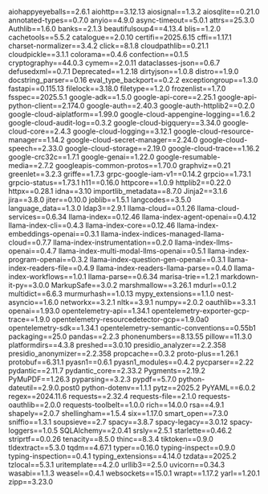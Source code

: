 aiohappyeyeballs==2.6.1
aiohttp==3.12.13
aiosignal==1.3.2
aiosqlite==0.21.0
annotated-types==0.7.0
anyio==4.9.0
async-timeout==5.0.1
attrs==25.3.0
Authlib==1.6.0
banks==2.1.3
beautifulsoup4==4.13.4
blis==1.2.0
cachetools==5.5.2
catalogue==2.0.10
certifi==2025.6.15
cffi==1.17.1
charset-normalizer==3.4.2
click==8.1.8
cloudpathlib==0.21.1
cloudpickle==3.1.1
colorama==0.4.6
confection==0.1.5
cryptography==44.0.3
cymem==2.0.11
dataclasses-json==0.6.7
defusedxml==0.7.1
Deprecated==1.2.18
dirtyjson==1.0.8
distro==1.9.0
docstring_parser==0.16
eval_type_backport==0.2.2
exceptiongroup==1.3.0
fastapi==0.115.13
filelock==3.18.0
filetype==1.2.0
frozenlist==1.7.0
fsspec==2025.5.1
google-adk==1.5.0
google-api-core==2.25.1
google-api-python-client==2.174.0
google-auth==2.40.3
google-auth-httplib2==0.2.0
google-cloud-aiplatform==1.99.0
google-cloud-appengine-logging==1.6.2
google-cloud-audit-log==0.3.2
google-cloud-bigquery==3.34.0
google-cloud-core==2.4.3
google-cloud-logging==3.12.1
google-cloud-resource-manager==1.14.2
google-cloud-secret-manager==2.24.0
google-cloud-speech==2.33.0
google-cloud-storage==2.19.0
google-cloud-trace==1.16.2
google-crc32c==1.7.1
google-genai==1.22.0
google-resumable-media==2.7.2
googleapis-common-protos==1.70.0
graphviz==0.21
greenlet==3.2.3
griffe==1.7.3
grpc-google-iam-v1==0.14.2
grpcio==1.73.1
grpcio-status==1.73.1
h11==0.16.0
httpcore==1.0.9
httplib2==0.22.0
httpx==0.28.1
idna==3.10
importlib_metadata==8.7.0
Jinja2==3.1.6
jira==3.8.0
jiter==0.10.0
joblib==1.5.1
langcodes==3.5.0
language_data==1.3.0
ldap3==2.9.1
llama-cloud==0.1.26
llama-cloud-services==0.6.34
llama-index==0.12.46
llama-index-agent-openai==0.4.12
llama-index-cli==0.4.3
llama-index-core==0.12.46
llama-index-embeddings-openai==0.3.1
llama-index-indices-managed-llama-cloud==0.7.7
llama-index-instrumentation==0.2.0
llama-index-llms-openai==0.4.7
llama-index-multi-modal-llms-openai==0.5.1
llama-index-program-openai==0.3.2
llama-index-question-gen-openai==0.3.1
llama-index-readers-file==0.4.9
llama-index-readers-llama-parse==0.4.0
llama-index-workflows==1.0.1
llama-parse==0.6.34
marisa-trie==1.2.1
markdown-it-py==3.0.0
MarkupSafe==3.0.2
marshmallow==3.26.1
mdurl==0.1.2
multidict==6.6.3
murmurhash==1.0.13
mypy_extensions==1.1.0
nest-asyncio==1.6.0
networkx==3.2.1
nltk==3.9.1
numpy==2.0.2
oauthlib==3.3.1
openai==1.93.0
opentelemetry-api==1.34.1
opentelemetry-exporter-gcp-trace==1.9.0
opentelemetry-resourcedetector-gcp==1.9.0a0
opentelemetry-sdk==1.34.1
opentelemetry-semantic-conventions==0.55b1
packaging==25.0
pandas==2.2.3
phonenumbers==8.13.55
pillow==11.3.0
platformdirs==4.3.8
preshed==3.0.10
presidio_analyzer==2.2.358
presidio_anonymizer==2.2.358
propcache==0.3.2
proto-plus==1.26.1
protobuf==6.31.1
pyasn1==0.6.1
pyasn1_modules==0.4.2
pycparser==2.22
pydantic==2.11.7
pydantic_core==2.33.2
Pygments==2.19.2
PyMuPDF==1.26.3
pyparsing==3.2.3
pypdf==5.7.0
python-dateutil==2.9.0.post0
python-dotenv==1.1.1
pytz==2025.2
PyYAML==6.0.2
regex==2024.11.6
requests==2.32.4
requests-file==2.1.0
requests-oauthlib==2.0.0
requests-toolbelt==1.0.0
rich==14.0.0
rsa==4.9.1
shapely==2.0.7
shellingham==1.5.4
six==1.17.0
smart_open==7.3.0
sniffio==1.3.1
soupsieve==2.7
spacy==3.8.7
spacy-legacy==3.0.12
spacy-loggers==1.0.5
SQLAlchemy==2.0.41
srsly==2.5.1
starlette==0.46.2
striprtf==0.0.26
tenacity==8.5.0
thinc==8.3.4
tiktoken==0.9.0
tldextract==5.3.0
tqdm==4.67.1
typer==0.16.0
typing-inspect==0.9.0
typing-inspection==0.4.1
typing_extensions==4.14.0
tzdata==2025.2
tzlocal==5.3.1
uritemplate==4.2.0
urllib3==2.5.0
uvicorn==0.34.3
wasabi==1.1.3
weasel==0.4.1
websockets==15.0.1
wrapt==1.17.2
yarl==1.20.1
zipp==3.23.0

